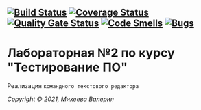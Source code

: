 [![Build Status](https://travis-ci.com/valeryami/ladybag2.svg?branch=main)](https://travis-ci.com/valeryami/ladybag2)
[![Coverage Status](https://coveralls.io/repos/github/valeryami/ladybag2/badge.svg?branch=main)](https://coveralls.io/github/valeryami/ladybag2?branch=main)
[![Quality Gate Status](https://sonarcloud.io/api/project_badges/measure?project=valeryami_ladybag2&metric=alert_status)](https://sonarcloud.io/dashboard?id=valeryami_ladybag2)
[![Code Smells](https://sonarcloud.io/api/project_badges/measure?project=valeryami_ladybag2&metric=code_smells)](https://sonarcloud.io/dashboard?id=valeryami_ladybag2)
[![Bugs](https://sonarcloud.io/api/project_badges/measure?project=valeryami_ladybag2&metric=bugs)](https://sonarcloud.io/dashboard?id=valeryami_ladybag2)
---

# Лабораторная №2 по курсу "Тестирование ПО"

Реализация `командного текстового редактора`
 


_Copyright &copy; 2021, Михеева Валерия_


